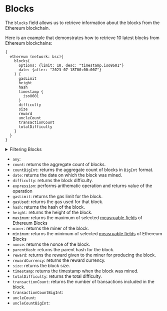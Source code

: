 # Blocks

The `blocks` field allows us to retrieve information about the blocks from the Ethereum blockchain.

Here is an example that demonstrates how to retrieve 10 latest blocks from Ethereum blockchains:
```
{
  ethereum (network: bsc){
    blocks(
      options: {limit: 10, desc: "timestamp.iso8601"}
      date: {after: "2023-07-18T00:00:00Z"}
    ) {
      gasLimit
      height
      hash
      timestamp {
        iso8601
      }
      difficulty
      size
      reward
      uncleCount
      transactionCount
      totalDifficulty
    }
  }
}
```

<details>
<summary>Filtering Blocks</summary>

Blocks data can be filtered using following arguments:

-   `any`:
-   `blockHash`: Filter by block hash.
-   `blockReward`: Filter by block reward given to the block producer.
-   `date`: Filter by the date on which the block was mined.
-   `height`: Filter by the height of the block.
-   `miner`: Filter by the miner who mined the block.
-   `options`: Filter returned data by ordering, limiting, and constraining it. Available fields: `asc`, `ascByInteger`, `desc`, `descByInteger`, `limit`, `limitBy`, `offset`.
-   `size`: Filter by the size of the block.
-   `time`: Filter by when the block was mined.
-   `transactionCount`: Filter by the number of transactions in the block.
-   `uncleCount`:

</details>

-   `any`:
-   `count`: returns the aggregate count of blocks.
-   `countBigInt`: returns the aggregate count of blocks in `BigInt` format.
-   `date`: returns the date on which the block was mined.
-   `difficulty`: returns the block difficulty.
-   `expression`: performs arithematic operation and returns value of the operation
-   `gasLimit`: returns the gas limit for the block.
-   `gasUsed`: returns the gas used for that block.
-   `hash`: returns the hash of the block.
-   `height`: returns the height of the block.
-   `maximum`: returns the maximum of selected [measruable fields](/v1/docs/graphql-reference/enums/ethereum-blocks-measureable) of Ethereum Blocks
-   `miner`: returns the miner of the block.
-   `minimum`: returns the minimum of selected [measruable fields](/v1/docs/graphql-reference/enums/ethereum-blocks-measureable) of Ethereum Blocks
-   `nonce`: returns the nonce of the block.
-   `parentHash`: returns the parent hash for the block.
-   `reward`: returns the reward given to the miner for producing the block.
-   `rewardCurrency`: returns the reward currency.
-   `size`: returns the block size.
-   `timestamp`: returns the timestamp when the block was mined.
-   `totalDifficulty`: returns the total difficulty.
-   `transactionCount`: returns the number of transactions included in the block.
-   `transactionCountBigInt`:
-   `uncleCount`:
-   `uncleCountBigInt`:
